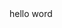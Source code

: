 <!DOCTYPE html>
<html lang="en" dir="ltr">
  <head>
    <meta charset="utf-8">
  </head>
  <body>
    hello word
  </body>
</html>
